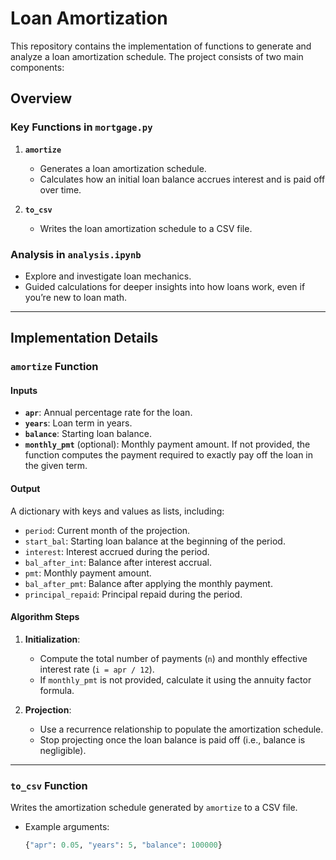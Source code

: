 # Loan Amortization 

This repository contains the implementation of functions to generate and analyze a loan amortization schedule. The project consists of two main components:  

## Overview  

### **Key Functions in `mortgage.py`**  
1. **`amortize`**  
   - Generates a loan amortization schedule.  
   - Calculates how an initial loan balance accrues interest and is paid off over time.  

2. **`to_csv`**  
   - Writes the loan amortization schedule to a CSV file.  

### **Analysis in `analysis.ipynb`**  
- Explore and investigate loan mechanics.  
- Guided calculations for deeper insights into how loans work, even if you’re new to loan math.  

---

## **Implementation Details**  

### **`amortize` Function**  

#### **Inputs**  
- **`apr`**: Annual percentage rate for the loan.  
- **`years`**: Loan term in years.  
- **`balance`**: Starting loan balance.  
- **`monthly_pmt`** (optional): Monthly payment amount. If not provided, the function computes the payment required to exactly pay off the loan in the given term.  

#### **Output**  
A dictionary with keys and values as lists, including:  
- `period`: Current month of the projection.  
- `start_bal`: Starting loan balance at the beginning of the period.  
- `interest`: Interest accrued during the period.  
- `bal_after_int`: Balance after interest accrual.  
- `pmt`: Monthly payment amount.  
- `bal_after_pmt`: Balance after applying the monthly payment.  
- `principal_repaid`: Principal repaid during the period.  

#### **Algorithm Steps**  
1. **Initialization**:  
   - Compute the total number of payments (`n`) and monthly effective interest rate (`i = apr / 12`).  
   - If `monthly_pmt` is not provided, calculate it using the annuity factor formula.  

2. **Projection**:  
   - Use a recurrence relationship to populate the amortization schedule.  
   - Stop projecting once the loan balance is paid off (i.e., balance is negligible).  

---

### **`to_csv` Function**  
Writes the amortization schedule generated by `amortize` to a CSV file.  
- Example arguments:  
  ```python
  {"apr": 0.05, "years": 5, "balance": 100000}

